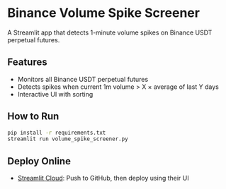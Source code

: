 # Binance Volume Spike Screener

A Streamlit app that detects 1-minute volume spikes on Binance USDT perpetual futures.

## Features

- Monitors all Binance USDT perpetual futures
- Detects spikes when current 1m volume > X × average of last Y days
- Interactive UI with sorting

## How to Run

```bash
pip install -r requirements.txt
streamlit run volume_spike_screener.py
```

## Deploy Online

- [Streamlit Cloud](https://streamlit.io/cloud): Push to GitHub, then deploy using their UI
